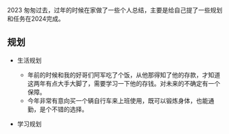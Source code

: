 2023 匆匆过去，过年的时候在家做了一些个人总结，主要是给自己提了一些规划和任务在2024完成。

## 规划

- 生活规划
  - 年前的时候和我的好哥们阿军吃了个饭，从他那得知了他的存款，才知道这两年有点大手大脚了，需要学习一下他的存钱。对未来的不确定有一个保障。
  - 今年非常有意向买一个辆自行车来上班使用，既可以锻炼身体，也能通勤，是个不错的选择。

- 学习规划